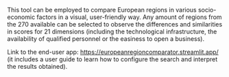 This tool can be employed to compare European regions in various socio-economic factors in a visual, user-friendly way. Any amount of regions from the 270 available can be selected to observe the differences and similarities in scores for 21 dimensions (including the technological infrastructure, the availability of qualified personnel or the easiness to open a business).

Link to the end-user app: https://europeanregioncomparator.streamlit.app/ (it includes a user guide to learn how to configure the search and interpret the results obtained).
